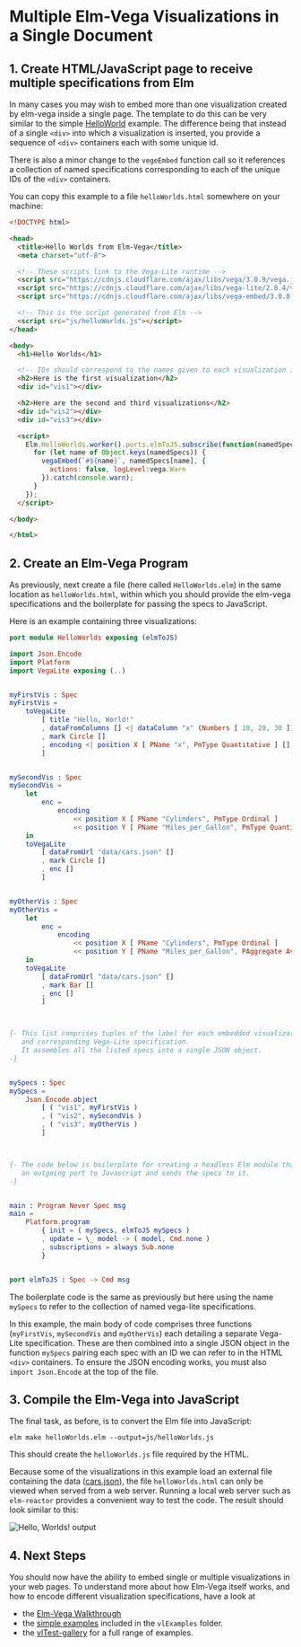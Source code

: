 # Multiple Elm-Vega Visualizations in a Single Document

## 1. Create HTML/JavaScript page to receive multiple specifications from Elm

In many cases you may wish to embed more than one visualization created by elm-vega inside a single page.
The template to do this can be very similar to the simple [HelloWorld](../helloWorld/README.md) example.
The  difference being that instead of a single `<div>` into which a visualization is inserted, you provide a sequence of `<div>` containers each with some unique id.

There is also a minor change to the `vegeEmbed` function call so it references a collection of named specifications corresponding to each of the unique IDs of the `<div>` containers.

You can copy this example to a file `helloWorlds.html` somewhere on your machine:

```html
<!DOCTYPE html>

<head>
  <title>Hello Worlds from Elm-Vega</title>
  <meta charset="utf-8">

  <!-- These scripts link to the Vega-Lite runtime -->
  <script src="https://cdnjs.cloudflare.com/ajax/libs/vega/3.0.9/vega.js"></script>
  <script src="https://cdnjs.cloudflare.com/ajax/libs/vega-lite/2.0.4/vega-lite.js"></script>
  <script src="https://cdnjs.cloudflare.com/ajax/libs/vega-embed/3.0.0-rc7/vega-embed.js"></script>

  <!-- This is the script generated from Elm -->
  <script src="js/helloWorlds.js"></script>
</head>

<body>
  <h1>Hello Worlds</h1>

  <!-- IDs should correspond to the names given to each visualization in Elm -->
  <h2>Here is the first visualization</h2>
  <div id="vis1"></div>

  <h2>Here are the second and third visualizations</h2>
  <div id="vis2"></div>
  <div id="vis3"></div>

  <script>
    Elm.HelloWorlds.worker().ports.elmToJS.subscribe(function(namedSpecs) {
      for (let name of Object.keys(namedSpecs)) {
        vegaEmbed(`#${name}`, namedSpecs[name], {
          actions: false, logLevel:vega.Warn
        }).catch(console.warn);
      }
    });
  </script>

</body>

</html>
```

## 2. Create an Elm-Vega Program

As previously, next create a file (here called `HelloWorlds.elm`) in the same location as `helloWorlds.html`, within which you should provide the elm-vega specifications and the boilerplate for passing the specs to JavaScript.

Here is an example containing three visualizations:

```elm
port module HelloWorlds exposing (elmToJS)

import Json.Encode
import Platform
import VegaLite exposing (..)


myFirstVis : Spec
myFirstVis =
    toVegaLite
        [ title "Hello, World!"
        , dataFromColumns [] <| dataColumn "x" (Numbers [ 10, 20, 30 ]) []
        , mark Circle []
        , encoding <| position X [ PName "x", PmType Quantitative ] []
        ]


mySecondVis : Spec
mySecondVis =
    let
        enc =
            encoding
                << position X [ PName "Cylinders", PmType Ordinal ]
                << position Y [ PName "Miles_per_Gallon", PmType Quantitative ]
    in
    toVegaLite
        [ dataFromUrl "data/cars.json" []
        , mark Circle []
        , enc []
        ]


myOtherVis : Spec
myOtherVis =
    let
        enc =
            encoding
                << position X [ PName "Cylinders", PmType Ordinal ]
                << position Y [ PName "Miles_per_Gallon", PAggregate Average, PmType Quantitative ]
    in
    toVegaLite
        [ dataFromUrl "data/cars.json" []
        , mark Bar []
        , enc []
        ]



{- This list comprises tuples of the label for each embedded visualization (here vis1, vis2 etc.)
   and corresponding Vega-Lite specification.
   It assembles all the listed specs into a single JSON object.
-}


mySpecs : Spec
mySpecs =
    Json.Encode.object
        [ ( "vis1", myFirstVis )
        , ( "vis2", mySecondVis )
        , ( "vis3", myOtherVis )
        ]



{- The code below is boilerplate for creating a headless Elm module that opens
   an outgoing port to Javascript and sends the specs to it.
-}


main : Program Never Spec msg
main =
    Platform.program
        { init = ( mySpecs, elmToJS mySpecs )
        , update = \_ model -> ( model, Cmd.none )
        , subscriptions = always Sub.none
        }


port elmToJS : Spec -> Cmd msg
```

The boilerplate code is the same as previously but here using the name `mySpecs` to refer to the collection of named vega-lite specifications.

In this example, the main body of code comprises three functions (`myFirstVis`, `mySecondVis` and `myOtherVis`) each detailing a separate Vega-Lite specification.
These are then combined into a single JSON object in the function `mySpecs` pairing each spec with an ID we can refer to in the HTML `<div>` containers.
To ensure the JSON encoding works, you must also `import Json.Encode` at the top of the file.

## 3. Compile the Elm-Vega into JavaScript

The final task, as before, is to convert the Elm file into JavaScript:

    elm make helloWorlds.elm --output=js/helloWorlds.js

This should create the `helloWorlds.js` file required by the HTML.

Because some of the visualizations in this example load an external file containing the data ([cars.json](../../vlExamples/data/cars.json)), the file `helloWorlds.html` can only be viewed when served from a web server.
Running a local web server such as `elm-reactor` provides a convenient way to test the code.
The result should look similar to this:

![Hello, Worlds! output](images/helloWorlds.png)

## 4. Next Steps

You should now have the ability to embed single or multiple visualizations in your web pages.
To understand more about how Elm-Vega itself works, and how to encode different visualization specifications, have a look at

-   the [Elm-Vega Walkthrough](../walkthrough/README.md)
-   the [simple examples](../../vlExamples) included in the `vlExamples` folder.
-   the [vlTest-gallery](../../vlTest-gallery) for a full range of examples.
